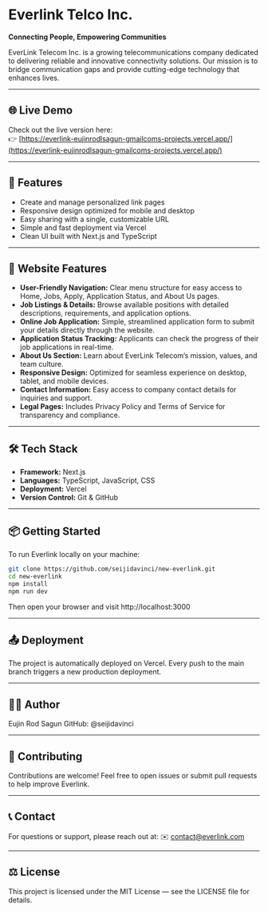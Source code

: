 # Everlink Telco Inc.

**Connecting People, Empowering Communities**

EverLink Telecom Inc. is a growing telecommunications company dedicated to delivering reliable and innovative connectivity solutions. Our mission is to bridge communication gaps and provide cutting-edge technology that enhances lives.

---

## 🌐 Live Demo
Check out the live version here:  
👉 [https://everlink-eujinrodlsagun-gmailcoms-projects.vercel.app/](https://everlink-eujinrodlsagun-gmailcoms-projects.vercel.app/)

---

## 🚀 Features

- Create and manage personalized link pages
- Responsive design optimized for mobile and desktop
- Easy sharing with a single, customizable URL
- Simple and fast deployment via Vercel
- Clean UI built with Next.js and TypeScript

---

## 🌟 Website Features
- **User-Friendly Navigation:** Clear menu structure for easy access to Home, Jobs, Apply, Application Status, and About Us pages.
- **Job Listings & Details:** Browse available positions with detailed descriptions, requirements, and application options.
- **Online Job Application:** Simple, streamlined application form to submit your details directly through the website.
- **Application Status Tracking:** Applicants can check the progress of their job applications in real-time.
- **About Us Section:** Learn about EverLink Telecom’s mission, values, and team culture.
- **Responsive Design:** Optimized for seamless experience on desktop, tablet, and mobile devices.
- **Contact Information:** Easy access to company contact details for inquiries and support.
- **Legal Pages:** Includes Privacy Policy and Terms of Service for transparency and compliance.

---

## 🛠️ Tech Stack

- **Framework:** Next.js  
- **Languages:** TypeScript, JavaScript, CSS  
- **Deployment:** Vercel  
- **Version Control:** Git & GitHub  

---

## 📦 Getting Started

To run Everlink locally on your machine:

```bash
git clone https://github.com/seijidavinci/new-everlink.git
cd new-everlink
npm install
npm run dev
```

Then open your browser and visit http://localhost:3000

---

## 📤 Deployment
The project is automatically deployed on Vercel. Every push to the main branch triggers a new production deployment.

---

## 👨‍💻 Author
Eujin Rod Sagun
GitHub: @seijidavinci

---

## 🤝 Contributing
Contributions are welcome! Feel free to open issues or submit pull requests to help improve Everlink.

---

## 📞 Contact
For questions or support, please reach out at:
✉️ contact@everlink.com

---

## ⚖️ License
This project is licensed under the MIT License — see the LICENSE file for details.
